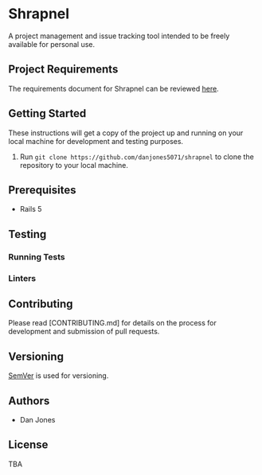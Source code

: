 # Shrapnel
A project management and issue tracking tool intended to be freely available for personal use.

## Project Requirements
The requirements document for Shrapnel can be reviewed [here](https://github.com/danjones5071/shrapnel-srs/blob/master/Shrapnel%20Requirements%20Specification.pdf).

## Getting Started
These instructions will get a copy of the project up and running on your local machine for development and testing purposes.
1. Run `git clone https://github.com/danjones5071/shrapnel` to clone the repository to your local machine.

## Prerequisites
* Rails 5

## Testing
### Running Tests
### Linters

## Contributing
Please read [CONTRIBUTING.md] for details on the process for development and submission of pull requests.

## Versioning
[SemVer](http://semver.org/) is used for versioning.

## Authors
* Dan Jones

## License
TBA

